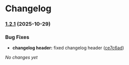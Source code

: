 # Changelog

### [1.2.1](https://github.com/ghaschel/commitzen-poc/compare/v1.2.0...v1.2.1) (2025-10-29)

### Bug Fixes

- **changelog header:** fixed changelog header ([ce7c6ad](https://github.com/ghaschel/commitzen-poc/commit/ce7c6ad0c9daa5b3b9c572f02552d9e5e9e70609))

_No changes yet_
